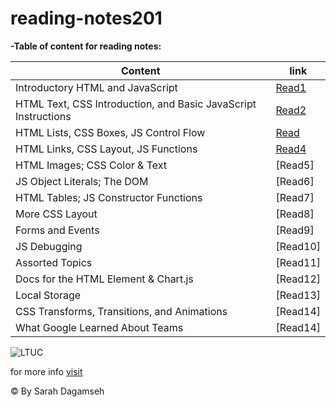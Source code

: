 # reading-notes201

**-Table of content for reading notes:**


|              Content                                            |           link                                                       |
|-----------------------------------------------------------------|----------------------------------------------------------------------|
| Introductory HTML and JavaScript                                | [Read1](https://sarahdagamseh.github.io/reading-notes201/class-01)   |
| HTML Text, CSS Introduction, and Basic JavaScript Instructions  | [Read2](https://sarahdagamseh.github.io/reading-notes201/class-02)   |
| HTML Lists, CSS Boxes, JS Control Flow                          | [Read](https://sarahdagamseh.github.io/reading-notes201/class-03)    |
| HTML Links, CSS Layout, JS Functions                            | [Read4](https://sarahdagamseh.github.io/reading-notes201/class-04)   |
| HTML Images; CSS Color & Text                                   | [Read5]                                                              |
| JS Object Literals; The DOM                                     | [Read6]                                                              |
| HTML Tables; JS Constructor Functions                           | [Read7]                                                              |
| More CSS Layout                                                 | [Read8]                                                              |
| Forms and Events                                                | [Read9]                                                              |   
| JS Debugging                                                    | [Read10]                                                             |
| Assorted Topics                                                 | [Read11]                                                             |
| Docs for the HTML <canvas> Element & Chart.js                   | [Read12]                                                             |
| Local Storage                                                   | [Read13]                                                             |
| CSS Transforms, Transitions, and Animations                     | [Read14]                                                             |
| What Google Learned About Teams                                 | [Read14]                                                             |



![LTUC](https://encrypted-tbn0.gstatic.com/images?q=tbn:ANd9GcSEH-W-BZac_nI5131biOive6HNBOFkPv9N1g&usqp=CAU)

for more info [visit](https://canvas.instructure.com/courses/2598230)

&copy; By Sarah Dagamseh
